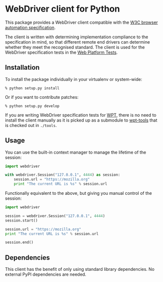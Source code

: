 # WebDriver client for Python

This package provides a WebDriver client compatible with
the [W3C browser automation specification](https://w3c.github.io/webdriver/webdriver-spec.html).

The client is written with determining
implementation compliance to the specification in mind,
so that different remote end drivers
can determine whether they meet the recognised standard.
The client is used for the WebDriver specification tests
in the [Web Platform Tests](https://github.com/w3c/web-platform-tests).

## Installation

To install the package individually
in your virtualenv or system-wide:

    % python setup.py install

Or if you want to contribute patches:

    % python setup.py develop

If you are writing WebDriver specification tests for
[WPT](https://github.com/w3c/web-platform-tests),
there is no need to install the client manually
as it is picked up as a submodule to
[wpt-tools](https://github.com/w3c/wpt-tools)
that is checked out in `./tools`.

## Usage

You can use the built-in context manager
to manage the lifetime of the session:

```py
import webdriver

with webdriver.Session("127.0.0.1", 4444) as session:
    session.url = "https://mozilla.org"
    print "The current URL is %s" % session.url
```

Functionally equivalent to the above,
but giving you manual control of the session:

```py
import webdriver

session = webdriver.Session("127.0.0.1", 4444)
session.start()

session.url = "https://mozilla.org"
print "The current URL is %s" % session.url

session.end()
```

## Dependencies

This client has the benefit of only using standard library dependencies.
No external PyPI dependencies are needed.
